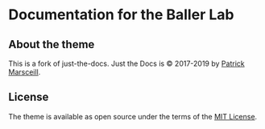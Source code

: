# Documentation for the Baller Lab
## About the theme
This is a fork of just-the-docs.
Just the Docs is &copy; 2017-2019 by <a href="http://patrickmarsceill.com"> Patrick Marsceill</a>.

## License

The theme is available as open source under the terms of the <a href="http://opensource.org/licenses/MIT"> MIT License</a>.
